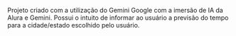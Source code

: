 Projeto criado com a utilização do Gemini Google com a imersão de IA da Alura e Gemini.
Possui o intuito de informar ao usuário a previsão do tempo para a cidade/estado escolhido pelo usuário.
